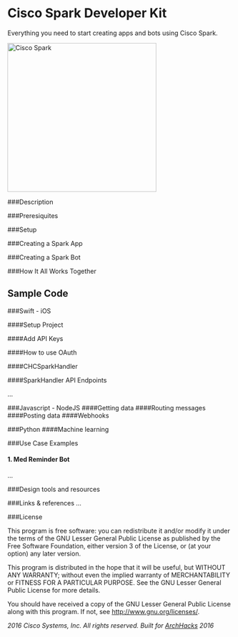 # Cisco Spark Developer Kit
Everything you need to start creating apps and bots using Cisco Spark. 

<img src="https://boulder.startupweek.co/wp-content/uploads/sites/23/2016/05/Spark-Logo-bsw.png" alt="Cisco Spark" width=" 333px"/>

###Description 


###Preresiquites


###Setup


###Creating a Spark App 


###Creating a Spark Bot


###How It All Works Together


## Sample Code

###Swift - iOS

####Setup Project

####Add API Keys

####How to use OAuth

####CHCSparkHandler

####SparkHandler API Endpoints

...

###Javascript - NodeJS
####Getting data
####Routing messages
####Posting data
####Webhooks

###Python
####Machine learning

###Use Case Examples
#### 1. Med Reminder Bot
...

###Design tools and resources

###Links & references
...

###License

This program is free software: you can redistribute it and/or modify it under the terms of the GNU Lesser General Public License as published by the Free Software Foundation, either version 3 of the License, or (at your option) any later version.

This program is distributed in the hope that it will be useful, but WITHOUT ANY WARRANTY; without even the implied warranty of MERCHANTABILITY or FITNESS FOR A PARTICULAR PURPOSE. See the GNU Lesser General Public License for more details.

You should have received a copy of the GNU Lesser General Public License along with this program. If not, see http://www.gnu.org/licenses/.

*2016 Cisco Systems, Inc. All rights reserved. Built for [ArchHacks](https://archhacks.io) 2016*
